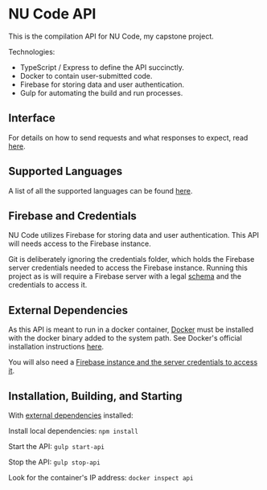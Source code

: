 # NU Code API

This is the compilation API for NU Code, my capstone project.

Technologies:
- TypeScript / Express to define the API succinctly.
- Docker to contain user-submitted code.
- Firebase for storing data and user authentication.
- Gulp for automating the build and run processes.

## Interface

For details on how to send requests and what responses to expect, read
[here](https://github.com/Tahler/capstone-api/blob/master/doc/api.md).

## Supported Languages

A list of all the supported languages can be found
[here](https://github.com/Tahler/capstone-api/blob/master/doc/supported-languages.md).

## Firebase and Credentials<a name="headin"></a>

NU Code utilizes Firebase for storing data and user authentication. This API will needs access to
the Firebase instance.

Git is deliberately ignoring the credentials folder, which holds the Firebase server credentials
needed to access the Firebase instance. Running this project as is will require a Firebase server
with a legal [schema](https://github.com/Tahler/capstone-api/blob/master/doc/example-schema.json)
and the credentials to access it.

## External Dependencies

As this API is meant to run in a docker container, [Docker](https://www.docker.com/) must be
installed with the docker binary added to the system path. See Docker's official installation
instructions [here](https://docs.docker.com/engine/installation/).

You will also need a
[Firebase instance and the server credentials to access it](#firebase-and-credentials).

## Installation, Building, and Starting

With [external dependencies](#external-dependencies) installed:

Install local dependencies: `npm install`

Start the API: `gulp start-api`

Stop the API: `gulp stop-api`

Look for the container's IP address: `docker inspect api`
